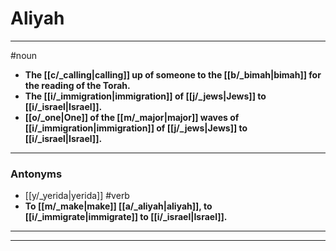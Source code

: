 # Aliyah
---
#noun
- **The [[c/_calling|calling]] up of someone to the [[b/_bimah|bimah]] for the reading of the Torah.**
- **The [[i/_immigration|immigration]] of [[j/_jews|Jews]] to [[i/_israel|Israel]].**
- **[[o/_one|One]] of the [[m/_major|major]] waves of [[i/_immigration|immigration]] of [[j/_jews|Jews]] to [[i/_israel|Israel]].**
---
### Antonyms
- [[y/_yerida|yerida]]
#verb
- **To [[m/_make|make]] [[a/_aliyah|aliyah]], to [[i/_immigrate|immigrate]] to [[i/_israel|Israel]].**
---
---
